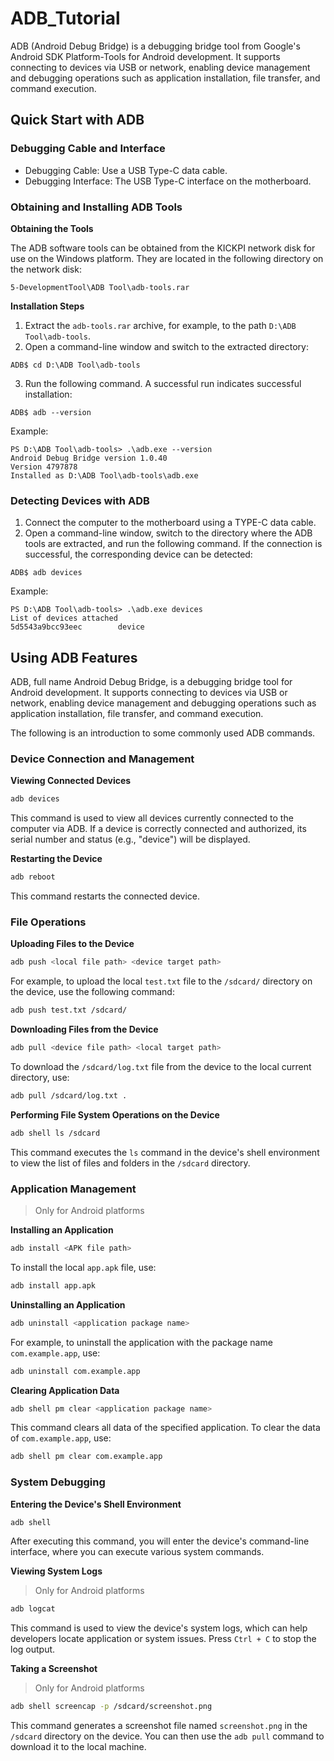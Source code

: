 # ADB_Tutorial

ADB (Android Debug Bridge) is a debugging bridge tool from Google's Android SDK Platform-Tools  for Android development. It supports connecting to devices via USB or network, enabling device management and debugging operations such as application installation, file transfer, and command execution.

## Quick Start with ADB

### Debugging Cable and Interface

- Debugging Cable: Use a USB Type-C data cable.
- Debugging Interface: The USB Type-C interface on the motherboard.

### **Obtaining and Installing ADB Tools**

**Obtaining the Tools**

The ADB software tools can be obtained from the KICKPI network disk for use on the Windows platform. They are located in the following directory on the network disk:

```
5-DevelopmentTool\ADB Tool\adb-tools.rar
```

**Installation Steps**

1. Extract the `adb-tools.rar` archive, for example, to the path `D:\ADB Tool\adb-tools`.
2. Open a command-line window and switch to the extracted directory:

```
ADB$ cd D:\ADB Tool\adb-tools
```

3. Run the following command. A successful run indicates successful installation:

```
ADB$ adb --version
```

Example:

```
PS D:\ADB Tool\adb-tools> .\adb.exe --version
Android Debug Bridge version 1.0.40
Version 4797878
Installed as D:\ADB Tool\adb-tools\adb.exe
```

### **Detecting Devices with ADB**

1. Connect the computer to the motherboard using a TYPE-C data cable.
2. Open a command-line window, switch to the directory where the ADB tools are extracted, and run the following command. If the connection is successful, the corresponding device can be detected:

```
ADB$ adb devices
```

Example:

```
PS D:\ADB Tool\adb-tools> .\adb.exe devices
List of devices attached
5d5543a9bcc93eec        device
```

## Using ADB Features

ADB, full name Android Debug Bridge, is a debugging bridge tool for Android development. It supports connecting to devices via USB or network, enabling device management and debugging operations such as application installation, file transfer, and command execution.

The following is an introduction to some commonly used ADB commands.

### Device Connection and Management

**Viewing Connected Devices**

```bash
adb devices
```

This command is used to view all devices currently connected to the computer via ADB. If a device is correctly connected and authorized, its serial number and status (e.g., "device") will be displayed.

**Restarting the Device**

```bash
adb reboot
```

This command restarts the connected device.

### File Operations

**Uploading Files to the Device**

```bash
adb push <local file path> <device target path>
```

For example, to upload the local `test.txt` file to the `/sdcard/` directory on the device, use the following command:

```bash
adb push test.txt /sdcard/
```

**Downloading Files from the Device**

```bash
adb pull <device file path> <local target path>
```

To download the `/sdcard/log.txt` file from the device to the local current directory, use:

```bash
adb pull /sdcard/log.txt .
```

**Performing File System Operations on the Device**

```bash
adb shell ls /sdcard
```

This command executes the `ls` command in the device's shell environment to view the list of files and folders in the `/sdcard` directory.

### Application Management

> Only for Android platforms

**Installing an Application**

```bash
adb install <APK file path>
```

To install the local `app.apk` file, use:

```bash
adb install app.apk
```

**Uninstalling an Application**

```bash
adb uninstall <application package name>
```

For example, to uninstall the application with the package name `com.example.app`, use:

```bash
adb uninstall com.example.app
```

**Clearing Application Data**

```bash
adb shell pm clear <application package name>
```

This command clears all data of the specified application. To clear the data of `com.example.app`, use:

```bash
adb shell pm clear com.example.app
```

### System Debugging

**Entering the Device's Shell Environment**

```bash
adb shell
```

After executing this command, you will enter the device's command-line interface, where you can execute various system commands.

**Viewing System Logs**

> Only for Android platforms

```bash
adb logcat
```

This command is used to view the device's system logs, which can help developers locate application or system issues. Press `Ctrl + C` to stop the log output.

**Taking a Screenshot**

> Only for Android platforms

```bash
adb shell screencap -p /sdcard/screenshot.png
```

This command generates a screenshot file named `screenshot.png` in the `/sdcard` directory on the device. You can then use the `adb pull` command to download it to the local machine.